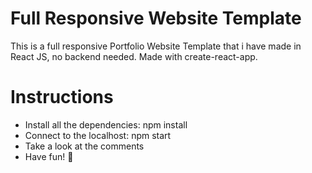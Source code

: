 # Full Responsive Website Template 

This is a full responsive Portfolio Website Template that i have made in React JS, no backend needed. 
Made with create-react-app.


# Instructions

- Install all the dependencies: npm install
- Connect to the localhost: npm start
- Take a look at the comments
- Have fun! 🚀





